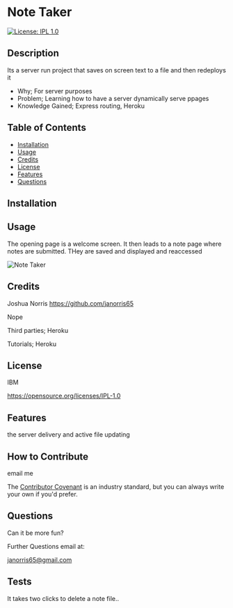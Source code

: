 # Note Taker
[![License: IPL 1.0](https://img.shields.io/badge/License-IPL_1.0-blue.svg)](https://opensource.org/licenses/IPL-1.0)

## Description
    
Its a server run project that saves on screen text to a file and then redeploys it
- Why; For server purposes 
- Problem; Learning how to have a server dynamically serve ppages
- Knowledge Gained; Express routing, Heroku
    
## Table of Contents 
    
- [Installation](#installation)
- [Usage](#usage)
- [Credits](#credits)
- [License](#license)
- [Features](#features)
- [Questions](#questions)
    
## Installation
    

    
## Usage
    
The opening page is a welcome screen. It then leads to a note page where notes are submitted. THey are saved and displayed and reaccessed
    
    
![Note Taker](NoteTakerHeroku)
    
    
## Credits

Joshua Norris
https://github.com/janorris65
    
Nope
    
Third parties; Heroku
    
Tutorials; Heroku
    
## License
    
IBM

https://opensource.org/licenses/IPL-1.0
    
## Features
    
the server delivery and active file updating
    
## How to Contribute
    
email me
    
The [Contributor Covenant](https://www.contributor-covenant.org/) is an industry standard, but you can always write your own if you'd prefer.
    
## Questions

Can it be more fun?

Further Questions email at:

janorris65@gmail.com

## Tests
    
It takes two clicks to delete a note file..